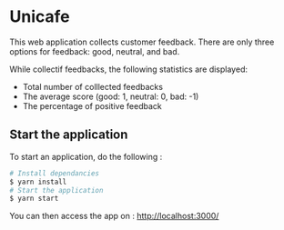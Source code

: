 # Unicafe

This web application collects customer feedback. There are only three options for feedback: good, neutral, and bad.

While collectif feedbacks, the following statistics are displayed:
* Total number of colllected feedbacks
* The average score (good: 1, neutral: 0, bad: -1)
* The percentage of positive feedback

## Start the application

To start an application, do the following :

```bash
# Install dependancies
$ yarn install
# Start the application
$ yarn start
```

You can then access the app on : [http://localhost:3000/](http://localhost:3000/)